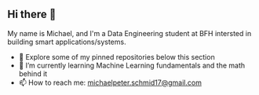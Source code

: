 ## Hi there 👋

My name is Michael, and I'm a Data Engineering student at BFH intersted in building smart applications/systems.

- 🔭 Explore some of my pinned repositories below this section
- 🌱 I’m currently learning Machine Learning fundamentals and the math behind it
- 📫 How to reach me: michaelpeter.schmid17@gmail.com
<!--
**michaelpeterschmid/michaelpeterschmid** is a ✨ _special_ ✨ repository because its `README.md` (this file) appears on your GitHub profile.

Here are some ideas to get you started:

- 🔭 I’m currently working on ...
- 🌱 I’m currently learning ...
- 👯 I’m looking to collaborate on ...
- 🤔 I’m looking for help with ...
- 💬 Ask me about ...
- 📫 How to reach me: ...
- 😄 Pronouns: ...
- ⚡ Fun fact: ...
-->
